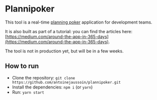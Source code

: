 # Plannipoker

This tool is a real-time [planning poker](https://en.wikipedia.org/wiki/Planning_poker) application for development teams.

It is also built as part of a tutorial: you can find the articles here: [https://medium.com/around-the-app-in-365-days](https://medium.com/around-the-app-in-365-days).

The tool is not in production yet, but will be in a few weeks.

## How to run

- Clone the repository: `git clone https://github.com/antoinejaussoin/plannipoker.git`
- Install the dependencies: `npm i` (or `yarn`)
- Run: `yarn start`
